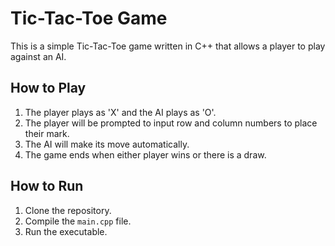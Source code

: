 # Tic-Tac-Toe Game

This is a simple Tic-Tac-Toe game written in C++ that allows a player to play against an AI.

## How to Play
1. The player plays as 'X' and the AI plays as 'O'.
2. The player will be prompted to input row and column numbers to place their mark.
3. The AI will make its move automatically.
4. The game ends when either player wins or there is a draw.

## How to Run
1. Clone the repository.
2. Compile the `main.cpp` file.
3. Run the executable.
